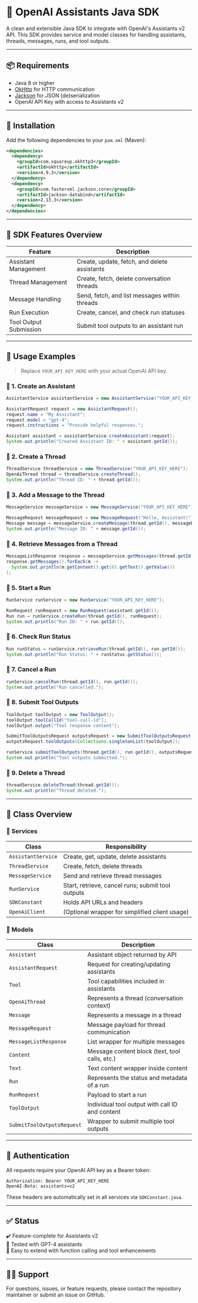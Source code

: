 
# 🧠 OpenAI Assistants Java SDK

A clean and extensible Java SDK to integrate with OpenAI's Assistants v2 API. This SDK provides service and model classes for handling assistants, threads, messages, runs, and tool outputs.

---

## 📦 Requirements

- Java 8 or higher
- [OkHttp](https://square.github.io/okhttp/) for HTTP communication
- [Jackson](https://github.com/FasterXML/jackson) for JSON (de)serialization
- OpenAI API Key with access to Assistants v2

---

## 🔧 Installation

Add the following dependencies to your `pom.xml` (Maven):

```xml
<dependencies>
  <dependency>
    <groupId>com.squareup.okhttp3</groupId>
    <artifactId>okhttp</artifactId>
    <version>4.9.3</version>
  </dependency>
  <dependency>
    <groupId>com.fasterxml.jackson.core</groupId>
    <artifactId>jackson-databind</artifactId>
    <version>2.13.3</version>
  </dependency>
</dependencies>
```

---

## 🧠 SDK Features Overview

| Feature                  | Description                                               |
|--------------------------|-----------------------------------------------------------|
| Assistant Management     | Create, update, fetch, and delete assistants              |
| Thread Management        | Create, fetch, delete conversation threads                |
| Message Handling         | Send, fetch, and list messages within threads             |
| Run Execution            | Create, cancel, and check run statuses                    |
| Tool Output Submission   | Submit tool outputs to an assistant run                   |

---

## 🧪 Usage Examples

> Replace `YOUR_API_KEY_HERE` with your actual OpenAI API key.

### 🔹 1. Create an Assistant

```java
AssistantService assistantService = new AssistantService("YOUR_API_KEY_HERE");

AssistantRequest request = new AssistantRequest();
request.name = "My Assistant";
request.model = "gpt-4";
request.instructions = "Provide helpful responses.";

Assistant assistant = assistantService.createAssistant(request);
System.out.println("Created Assistant ID: " + assistant.getId());
```

### 🔹 2. Create a Thread

```java
ThreadService threadService = new ThreadService("YOUR_API_KEY_HERE");
OpenAiThread thread = threadService.createThread();
System.out.println("Thread ID: " + thread.getId());
```

### 🔹 3. Add a Message to the Thread

```java
MessageService messageService = new MessageService("YOUR_API_KEY_HERE");

MessageRequest messageRequest = new MessageRequest("Hello, Assistant!");
Message message = messageService.createMessage(thread.getId(), messageRequest);
System.out.println("Message ID: " + message.getId());
```

### 🔹 4. Retrieve Messages from a Thread

```java
MessageListResponse response = messageService.getMessages(thread.getId());
response.getMessages().forEach(m -> 
  System.out.println(m.getContent().get(0).getText().getValue())
);
```

### 🔹 5. Start a Run

```java
RunService runService = new RunService("YOUR_API_KEY_HERE");

RunRequest runRequest = new RunRequest(assistant.getId());
Run run = runService.createRun(thread.getId(), runRequest);
System.out.println("Run ID: " + run.getId());
```

### 🔹 6. Check Run Status

```java
Run runStatus = runService.retrieveRun(thread.getId(), run.getId());
System.out.println("Run Status: " + runStatus.getStatus());
```

### 🔹 7. Cancel a Run

```java
runService.cancelRun(thread.getId(), run.getId());
System.out.println("Run cancelled.");
```

### 🔹 8. Submit Tool Outputs

```java
ToolOutput toolOutput = new ToolOutput();
toolOutput.toolCallId("tool-call-id");
toolOutput.output("Tool response content");

SubmitToolOutputsRequest outputsRequest = new SubmitToolOutputsRequest();
outputsRequest.toolOutputs(Collections.singletonList(toolOutput));

runService.submitToolOutputs(thread.getId(), run.getId(), outputsRequest);
System.out.println("Tool outputs submitted.");
```

### 🔹 9. Delete a Thread

```java
threadService.deleteThread(thread.getId());
System.out.println("Thread deleted.");
```

---

## 📂 Class Overview

### 📄 Services

| Class               | Responsibility                                              |
|--------------------|--------------------------------------------------------------|
| `AssistantService` | Create, get, update, delete assistants                       |
| `ThreadService`    | Create, fetch, delete threads                                |
| `MessageService`   | Send and retrieve thread messages                            |
| `RunService`       | Start, retrieve, cancel runs; submit tool outputs            |
| `SDKConstant`      | Holds API URLs and headers                                   |
| `OpenAiClient`     | (Optional wrapper for simplified client usage)               |

### 📄 Models

| Class                         | Description                                          |
|------------------------------|------------------------------------------------------|
| `Assistant`                  | Assistant object returned by API                     |
| `AssistantRequest`           | Request for creating/updating assistants             |
| `Tool`                       | Tool capabilities included in assistants             |
| `OpenAiThread`               | Represents a thread (conversation context)           |
| `Message`                    | Represents a message in a thread                     |
| `MessageRequest`             | Message payload for thread communication             |
| `MessageListResponse`        | List wrapper for multiple messages                   |
| `Content`                    | Message content block (text, tool calls, etc.)       |
| `Text`                       | Text content wrapper inside content                  |
| `Run`                        | Represents the status and metadata of a run          |
| `RunRequest`                 | Payload to start a run                               |
| `ToolOutput`                 | Individual tool output with call ID and content      |
| `SubmitToolOutputsRequest`   | Wrapper to submit multiple tool outputs              |

---

## 🔐 Authentication

All requests require your OpenAI API key as a Bearer token:

```
Authorization: Bearer YOUR_API_KEY_HERE
OpenAI-Beta: assistants=v2
```

These headers are automatically set in all services via `SDKConstant.java`.

---

## ✅ Status

✔️ Feature-complete for Assistants v2  
🧪 Tested with GPT-4 assistants  
🌱 Easy to extend with function calling and tool enhancements  

---

## 🙋‍♂️ Support

For questions, issues, or feature requests, please contact the repository maintainer or submit an issue on GitHub.





